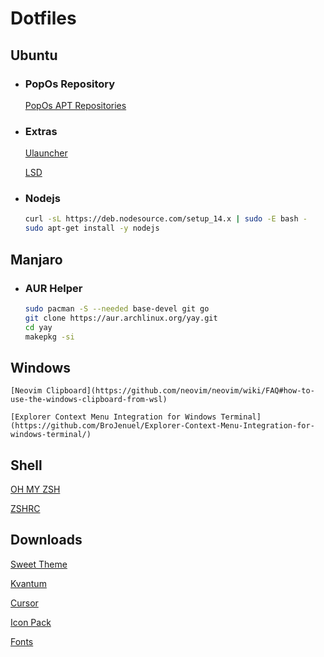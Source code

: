 # Dotfiles

## Ubuntu
    
* ### PopOs Repository
    [PopOs APT Repositories](https://apt.pop-os.org/)
 
* ### Extras
    [Ulauncher](https://ulauncher.io/)
    
    [LSD](https://github.com/Peltoche/lsd)


* ### Nodejs
    ```sh
    curl -sL https://deb.nodesource.com/setup_14.x | sudo -E bash -
    sudo apt-get install -y nodejs
    ```

## Manjaro

* ### AUR Helper
    ```sh
    sudo pacman -S --needed base-devel git go
    git clone https://aur.archlinux.org/yay.git
    cd yay
    makepkg -si
    ```
    
## Windows

    [Neovim Clipboard](https://github.com/neovim/neovim/wiki/FAQ#how-to-use-the-windows-clipboard-from-wsl)

    [Explorer Context Menu Integration for Windows Terminal](https://github.com/BroJenuel/Explorer-Context-Menu-Integration-for-windows-terminal/)

## Shell
[OH MY ZSH](https://ohmyz.sh/)

[ZSHRC](https://gist.github.com/micaelviana)

## Downloads
[Sweet Theme](https://www.gnome-look.org/p/1253385/)

[Kvantum](https://store.kde.org/p/1294013/)

[Cursor](https://www.gnome-look.org/p/1393084/)

[Icon Pack](https://www.gnome-look.org/s/Gnome/p/1279924)

[Fonts](https://github.com/ryanoasis/nerd-fonts/releases/)
